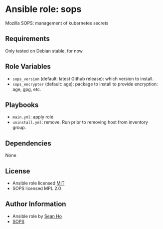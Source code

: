 # Ansible role: sops
Mozilla SOPS: management of kubernetes secrets

## Requirements
Only tested on Debian stable, for now.

## Role Variables
+ `sops_version` (default: latest Github release): which version to install.
+ `sops_encrypter` (default: age): package to install to provide encryption: age, gpg, etc.

## Playbooks
+ `main.yml`: apply role
+ `uninstall.yml`: remove. Run prior to removing host from inventory group.

## Dependencies
None

## License
+ Ansible role licensed [MIT](LICENSE)
+ SOPS licensed MPL 2.0

## Author Information
+ Ansible role by [Sean Ho](https://github.com/ho-ansible/)
+ [SOPS](https://getsops.io/)
